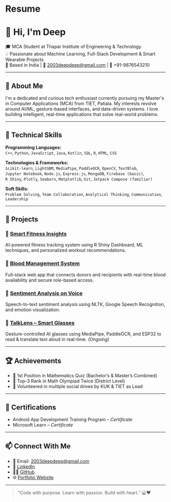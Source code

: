 # Resume
# 👋 Hi, I'm Deep

🎓 MCA Student at Thapar Institute of Engineering & Technology  
💡 Passionate about Machine Learning, Full-Stack Development & Smart Wearable Projects  
📍 Based in India | 📧 2003deepdeep@gmail.com | 📱 +91-9876543210  

---

## 🚀 About Me

I'm a dedicated and curious tech enthusiast currently pursuing my Master's in Computer Applications (MCA) from TIET, Patiala. My interests revolve around AI/ML, gesture-based interfaces, and data-driven systems. I love building intelligent, real-time applications that solve real-world problems.

---

## 🧠 Technical Skills

**Programming Languages:**  
`C++`, `Python`, `JavaScript`, `Java`, `Kotlin`, `SQL`, `R`, `HTML`, `CSS`

**Technologies & Frameworks:**  
`Scikit-learn`, `LightGBM`, `MediaPipe`, `PaddleOCR`, `OpenCV`, `TextBlob`,  
`Jupyter Notebook`, `Node.js`, `Express.js`, `MongoDB`, `Firebase (basic)`,  
`R Shiny`, `Plotly`, `Seaborn`, `Matplotlib`, `Git`, `Jetpack Compose (familiar)`

**Soft Skills:**  
`Problem Solving`, `Team Collaboration`, `Analytical Thinking`, `Communication`, `Leadership`

---

## 🧩 Projects

### 🔷 [Smart Fitness Insights](#)
AI-powered fitness tracking system using R Shiny Dashboard, ML techniques, and personalized workout recommendations.

### 🔷 [Blood Management System](#)
Full-stack web app that connects donors and recipients with real-time blood availability and secure role-based access.

### 🔷 [Sentiment Analysis on Voice](#)
Speech-to-text sentiment analysis using NLTK, Google Speech Recognition, and emotion visualization.

### 🔷 [TalkLens – Smart Glasses](#)
Gesture-controlled AI glasses using MediaPipe, PaddleOCR, and ESP32 to read & translate text aloud in real-time. *(Ongoing)*

---

## 🏆 Achievements

- 🥇 1st Position in Mathematics Quiz (Bachelor’s & Master’s Combined)
- 🏅 Top-3 Rank in Math Olympiad Twice (District Level)
- 🤝 Volunteered in multiple social drives by KUK & TIET as Lead

---

## 📜 Certifications

- Android App Development Training Program – *Certificate*  
- Microsoft Learn – *Certificate*

---

## 📫 Connect With Me

- 📧 Email: 2003deepdeep@gmail.com  
- 💼 [LinkedIn]([https://www.linkedin.com/in/yourprofile](https://www.linkedin.com/in/deep-332437315/))  
- 🧑‍💻 [GitHub]([https://github.com/yourusername](https://github.com/Deep841))  
- 🌐 [Portfolio Website](https://deep841.github.io/myPortofolio/)

---

> “Code with purpose. Learn with passion. Build with heart.” 💻❤️
